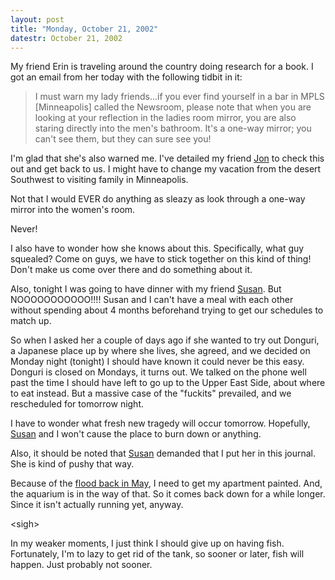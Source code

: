 ```yaml
---
layout: post
title: "Monday, October 21, 2002"
datestr: October 21, 2002
---
```


My friend Erin is traveling around the country doing research for a book. I
got an email from her today with the following tidbit in it:
<blockquote>
I must warn my lady friends...if you ever find yourself in a bar in MPLS
[Minneapolis] called the Newsroom, please note that when you are looking at
your reflection in the ladies room mirror, you are also staring directly into
the men's bathroom. It's a one-way mirror; you can't see them, but they can
sure see you!
</blockquote>

I'm glad that she's also warned me. I've detailed my friend <a href="http://www.visi.com/%7Ejonskerr/">Jon</a>
to check this out and get back to us. I might have to change my vacation from
the desert Southwest to visiting family in Minneapolis.

Not that I would EVER do anything as sleazy as look through a one-way mirror
into the women's room.

Never!

I also have to wonder how she knows about this. Specifically, what guy squealed?
Come on guys, we have to stick together on this kind of thing! Don't make us
come over there and do something about it.

Also, tonight I was going to have dinner with my friend <a href="http://www.gack.com/">Susan</a>.
But NOOOOOOOOOOO!!!! Susan and I can't have a meal with each other without spending
about 4 months beforehand trying to get our schedules to match up.

So when I asked her a couple of days ago if she wanted to try out Donguri,
a Japanese place up by where she lives, she agreed, and we decided on Monday
night (tonight) I should have known it could never be this easy. Donguri is
closed on Mondays, it turns out. We talked on the phone well past the time I
should have left to go up to the Upper East Side, about where to eat instead.
But a massive case of the "fuckits" prevailed, and we rescheduled
for tomorrow night.

I have to wonder what fresh new tragedy will occur tomorrow. Hopefully, <a href="http://www.gack.com/">Susan</a>
and I won't cause the place to burn down or anything.

Also, it should be noted that <a href="http://www.gack.com/">Susan</a> demanded
that I put her in this journal. She is kind of pushy that way.

Because of the <a href="/2002/05/21/2002-05-21-128/">flood back in May</a>, I need
to get my apartment painted. And, the aquarium is in the way of that. So it
comes back down for a while longer. Since it isn't actually running yet, anyway.

&lt;sigh&gt;

In my weaker moments, I just think I should give up on having fish. Fortunately,
I'm to lazy to get rid of the tank, so sooner or later, fish will happen. Just
probably not sooner.

